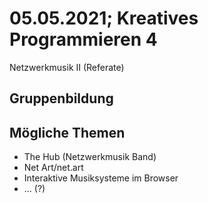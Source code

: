 # 05.05.2021; Kreatives Programmieren 4

Netzwerkmusik II (Referate)

## Gruppenbildung

## Mögliche Themen

* The Hub (Netzwerkmusik Band)
* Net Art/net.art
* Interaktive Musiksysteme im Browser
* ... (?)